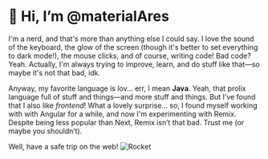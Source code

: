 # 👋 Hi, I’m @materialAres
I'm a nerd, and that's more than anything else I could say. I love the sound of the keyboard, the glow of the screen (though it's better to set everything to dark mode!), the mouse clicks, and of course, writing code! Bad code? Yeah. Actually, I'm always trying to improve, learn, and do stuff like that—so maybe it's not that bad, idk.

Anyway, my favorite language is lov... err, I mean **Java**. Yeah, that prolix language full of stuff and things—and more stuff and things. But I’ve found that I also like *frontend*! What a lovely surprise... so, I found myself working with with Angular for a while, and now I'm experimenting with Remix. Despite being less popular than Next, Remix isn’t that bad. Trust me (or maybe you shouldn’t).

Well, have a safe trip on the web! ![Rocket](https://github.com/user-attachments/assets/687dc9df-1551-41be-a53a-7a4b41ec3684)

<!---
materialAres/materialAres is a ✨ special ✨ repository because its `README.md` (this file) appears on your GitHub profile.
You can click the Preview link to take a look at your changes.
--->
